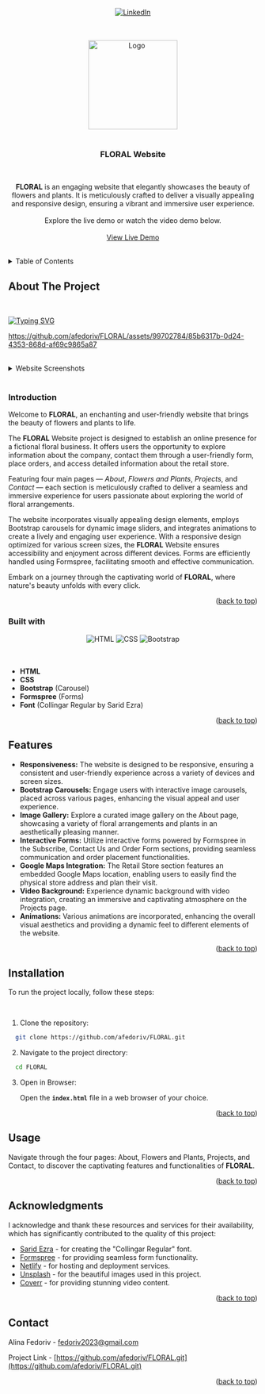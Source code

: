 <a name="readme-top"></a>

<div align="center">
  
[![LinkedIn](https://img.shields.io/badge/-LinkedIn-black.svg?style=for-the-badge&logo=linkedin&colorB=555)](https://www.linkedin.com/in/alina-fedoriv-89868720b/)

<br />
<br />
<a href="https://alinafedoriv-floral.netlify.app/" target="_blank">
    <img src="https://github.com/afedoriv/FLORAL/assets/99702784/83501b11-388c-4688-95ea-07c4eac36733" alt="Logo" width="180">
</a>

<br />
<br />
<h3 align="center">FLORAL Website</h3>

<br />
<p align="center">
  <strong>FLORAL</strong> is an engaging website that elegantly showcases the beauty of flowers and plants. It is meticulously crafted to deliver a visually appealing and responsive design, ensuring a vibrant and immersive user experience.
  
  <br />
  <br />
  Explore the live demo or watch the video demo below.
<br />
<br />
<a href="https://alinafedoriv-floral.netlify.app/" target="_blank">View Live Demo</a>
</p>
</div>

<br />
<details>
  <summary>Table of Contents</summary>
  <ol>
    <li>
      <a href="#about-the-project">About The Project</a>
      <ul>
        <li><a href="#introduction">Introduction</a></li>
        <li><a href="#built-with">Built with</a></li>
      </ul>
    </li>
    <li><a href="#features">Features</a></li>
    <li><a href="#installation">Installation</a></li>
    <li><a href="#usage">Usage</a></li>
    <li><a href="#acknowledgments">Acknowledgments</a></li>
    <li><a href="#contact">Contact</a></li>
  </ol>
</details>

## About The Project

<br />

[![Typing SVG](https://readme-typing-svg.herokuapp.com?color=1f5142&lines=FLORAL+Website)](https://git.io/typing-svg)

https://github.com/afedoriv/FLORAL/assets/99702784/85b6317b-0d24-4353-868d-af69c9865a87

<br />
<details>
  <summary>Website Screenshots</summary>

<br />
<div align="center">
  <img src="https://github.com/afedoriv/FLORAL/assets/99702784/ff24590b-645b-47da-a1a4-cea392ff5f09" width="100%"/>
</div>
</details>

<br />

### Introduction

Welcome to <strong>FLORAL</strong>, an enchanting and user-friendly website that brings the beauty of flowers and plants to life.

The <strong>FLORAL</strong> Website project is designed to establish an online presence for a fictional floral business. It offers users the opportunity to explore information about the company, contact them through a user-friendly form, place orders, and access detailed information about the retail store.

Featuring four main pages — _About_, _Flowers and Plants_, _Projects_, and _Contact_ — each section is meticulously crafted to deliver a seamless and immersive experience for users passionate about exploring the world of floral arrangements.

The website incorporates visually appealing design elements, employs Bootstrap carousels for dynamic image sliders, and integrates animations to create a lively and engaging user experience. With a responsive design optimized for various screen sizes, the <strong>FLORAL</strong> Website ensures accessibility and enjoyment across different devices. Forms are efficiently handled using Formspree, facilitating smooth and effective communication.

Embark on a journey through the captivating world of <strong>FLORAL</strong>, where nature's beauty unfolds with every click.

<p align="right">(<a href="#readme-top">back to top</a>)</p>

### Built with

<div align="center">
  <img src="https://img.shields.io/badge/html5-%23E34F26.svg?style=for-the-badge&logo=html5&logoColor=white" alt="HTML">
  <img src="https://img.shields.io/badge/CSS3-1572B6?style=for-the-badge&logo=css3&logoColor=white" alt="CSS">
  <img src="https://img.shields.io/badge/Bootstrap-563D7C?style=for-the-badge&logo=bootstrap&logoColor=white" alt="Bootstrap">
</div> 
  
<br />
<br />

-   **HTML**
-   **CSS**
-   **Bootstrap** (Carousel)
-   **Formspree** (Forms)
-   **Font** (Collingar Regular by Sarid Ezra)

<p align="right">(<a href="#readme-top">back to top</a>)</p>

## Features

-   **Responsiveness:** The website is designed to be responsive, ensuring a consistent and user-friendly experience across a variety of devices and screen sizes.
-   **Bootstrap Carousels:** Engage users with interactive image carousels, placed across various pages, enhancing the visual appeal and user experience.
-   **Image Gallery:** Explore a curated image gallery on the About page, showcasing a variety of floral arrangements and plants in an aesthetically pleasing manner.
-   **Interactive Forms:** Utilize interactive forms powered by Formspree in the Subscribe, Contact Us and Order Form sections, providing seamless communication and order placement functionalities.
-   **Google Maps Integration:** The Retail Store section features an embedded Google Maps location, enabling users to easily find the physical store address and plan their visit.
-   **Video Background:** Experience dynamic background with video integration, creating an immersive and captivating atmosphere on the Projects page.
-   **Animations:** Various animations are incorporated, enhancing the overall visual aesthetics and providing a dynamic feel to different elements of the website.

<p align="right">(<a href="#readme-top">back to top</a>)</p>

## Installation

To run the project locally, follow these steps:

<br />

1. Clone the repository:

```bash
  git clone https://github.com/afedoriv/FLORAL.git
```

2. Navigate to the project directory:

```bash
  cd FLORAL
```

3.  Open in Browser:

    Open the **`index.html`** file in a web browser of your choice.

<p align="right">(<a href="#readme-top">back to top</a>)</p>

## Usage

Navigate through the four pages: About, Flowers and Plants, Projects, and Contact, to discover the captivating features and functionalities of <strong>FLORAL</strong>.

<p align="right">(<a href="#readme-top">back to top</a>)</p>

## Acknowledgments

I acknowledge and thank these resources and services for their availability, which has significantly contributed to the quality of this project:

-   [Sarid Ezra](https://saridezra.com/) - for creating the "Collingar Regular" font.
-   [Formspree](https://formspree.io/) - for providing seamless form functionality.
-   [Netlify](https://www.netlify.com/) - for hosting and deployment services.
-   [Unsplash](https://unsplash.com/) - for the beautiful images used in this project.
-   [Coverr](https://coverr.co/) - for providing stunning video content.

<p align="right">(<a href="#readme-top">back to top</a>)</p>

## Contact

Alina Fedoriv - fedoriv2023@gmail.com

Project Link - [https://github.com/afedoriv/FLORAL.git](https://github.com/afedoriv/FLORAL.git)

<p align="right">(<a href="#readme-top">back to top</a>)</p>
